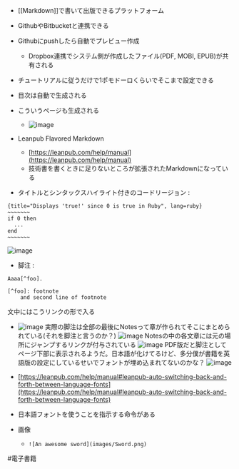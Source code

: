 
- [[Markdown]]で書いて出版できるプラットフォーム
- GithubやBitbucketと連携できる
- Githubにpushしたら自動でプレビュー作成
    - Dropbox連携でシステム側が作成したファイル(PDF, MOBI, EPUB)が共有される
- チュートリアルに従うだけで1ポモドーロくらいでそこまで設定できる
- 目次は自動で生成される
- こういうページも生成される
    - ![image](https://gyazo.com/bc13bcb02227c14f023851e1f6aeb40d/thumb/1000)

- Leanpub Flavored Markdown
    - [https://leanpub.com/help/manual](https://leanpub.com/help/manual)
    - 技術書を書くときに足りないところが拡張されたMarkdownになっている
- タイトルとシンタックスハイライト付きのコードリージョン
:

```
{title="Displays 'true!' since 0 is true in Ruby", lang=ruby}
~~~~~~~
if 0 then
  ...
end
~~~~~~~
```

![image](https://gyazo.com/e9b5656671c287eab658f4dd1cd9ee2c/thumb/1000)

- 脚注
:

```
Aaaa[^foo].

[^foo]: footnote
    and second line of footnote
```

文中にはこうリンクの形で入る
- ![image](https://gyazo.com/1f35fb6f5d6ed7e2536ff2bf5e5334c5/thumb/1000)
実際の脚注は全部の最後にNotesって章が作られてそこにまとめられている(それを脚注と言うのか？)
![image](https://gyazo.com/ea1e8a371846e630e65cccce99c6f3de/thumb/1000)
Notesの中の各文章には元の場所にジャンプするリンクが付与されている
![image](https://gyazo.com/84db800d9ad55ddee756ca4d50cccebe/thumb/1000)
PDF版だと脚注としてページ下部に表示されるようだ。日本語が化けてるけど、多分僕が書籍を英語版の設定にしているせいでフォントが埋め込まれてないのかな？
![image](https://gyazo.com/8dbcfc17dcaa5811bab894cc2d1b3f88/thumb/1000)
- [https://leanpub.com/help/manual#leanpub-auto-switching-back-and-forth-between-language-fonts](https://leanpub.com/help/manual#leanpub-auto-switching-back-and-forth-between-language-fonts)
- 日本語フォントを使うことを指示する命令がある

- 画像
    - `![An awesome sword](images/Sword.png)`

#電子書籍
